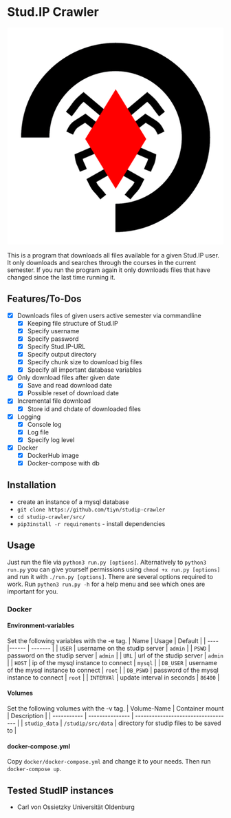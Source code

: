 # Stud.IP Crawler

![stud.ip-crawler-logo](studip_crawler.png)

This is a program that downloads all files available for a given Stud.IP user.
It only downloads and searches through the courses in the current semester.
If you run the program again it only downloads files that have changed since
the last time running it.

## Features/To-Dos

- [x] Downloads files of given users active semester via commandline
  - [x] Keeping file structure of Stud.IP
  - [x] Specify username
  - [x] Specify password
  - [x] Specify Stud.IP-URL
  - [x] Specify output directory
  - [x] Specify chunk size to download big files
  - [x] Specify all important database variables
- [x] Only download files after given date
  - [x] Save and read download date
  - [x] Possible reset of download date
- [x] Incremental file download
  - [x] Store id and chdate of downloaded files
- [x] Logging
  - [x] Console log
  - [x] Log file
  - [x] Specify log level
- [x] Docker
  - [x] DockerHub image
  - [x] Docker-compose with db

## Installation

- create an instance of a mysql database
- `git clone https://github.com/tiyn/studip-crawler`
- `cd studip-crawler/src/`
- `pip3install -r requirements` - install dependencies

## Usage

Just run the file via `python3 run.py [options]`.
Alternatively to `python3 run.py` you can give yourself permissions using
`chmod +x run.py [options]` and
run it with `./run.py [options]`.
There are several options required to work.
Run `python3 run.py -h` for a help menu and see which ones are important for you.

### Docker

#### Environment-variables

Set the following variables with the -e tag.
| Name | Usage | Default |
| ---- |------ | ------- |
| `USER` | username on the studip server | `admin` |
| `PSWD` | password on the studip server | `admin` |
| `URL` | url of the studip server | `admin` |
| `HOST` | ip of the mysql instance to connect | `mysql` |
| `DB_USER` | username of the mysql instance to connect | `root` |
| `DB_PSWD` | password of the mysql instance to connect | `root` |
| `INTERVAl` | update interval in seconds | `86400` |

#### Volumes

Set the following volumes with the -v tag.
| Volume-Name | Container mount | Description |
| ----------- | --------------- | ----------------------------------- |
| `studip_data` | `/studip/src/data` | directory for studip files to be saved to |

#### docker-compose.yml

Copy `docker/docker-compose.yml` and change it to your needs.
Then run `docker-compose up`.

## Tested StudIP instances

- Carl von Ossietzky Universität Oldenburg
